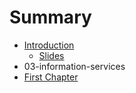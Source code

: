 # Summary

* [Introduction](README.md)
  * [Slides](slides.md)
* 03-information-services
* [First Chapter](chapter1.md)



